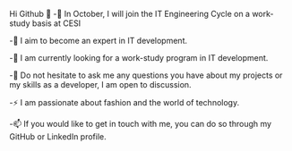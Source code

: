 Hi Github 👋
-🔭 In October, I will join the IT Engineering Cycle on a work-study basis at CESI

-🌱 I aim to become an expert in IT development.

-👯 I am currently looking for a work-study program in IT development.

-💬 Do not hesitate to ask me any questions you have about my projects or my skills as a developer, I am open to discussion.

-⚡ I am passionate about fashion and the world of technology.

-📫 If you would like to get in touch with me, you can do so through my GitHub or LinkedIn profile.
